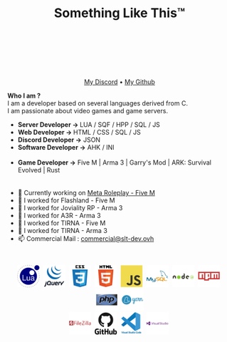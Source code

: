 <h1 align="center">Something Like This™</h1><br>

<p align="center">
  <img src="https://img.shields.io/badge/MADE%20WITH-MY%20KEYBOARD-red?style=for-the-badge" alt="">&nbsp;
  <img src="https://img.shields.io/twitter/follow/Romset95?color=%2334abeb&label=SLT_Romset95&logo=twitter&logoColor=%2334abeb&style=for-the-badge" alt=""/>&nbsp;
  <img src="https://img.shields.io/youtube/channel/views/UCSRXWI6NBKIBpZNxgfRifxg?color=red&label=Youtube%20Views&logo=youtube&logoColor=red&style=for-the-badge" alt=""/>
  <img src="https://img.shields.io/twitch/status/Romset95?color=%239b71f5&label=Twitch&logo=twitch&logoColor=%239b71f5&style=for-the-badge" alt=""/><br/>
  <img src="https://komarev.com/ghpvc/?username=romset95&style=flat-square&color=blue" alt=""/>&nbsp;
  <img src="https://badgen.net/badge/Language Learn/12/red" alt=""/>&nbsp;
  <img src="https://img.shields.io/github/last-commit/Romset95/Romset95" alt="">&nbsp;
</p><br>

<p align="center">
  <a href="https://discordapp.com/users/221099907845455872">My Discord</a> •
  <a href="https://github.com/Romset95">My Github</a>
</p>

<b>Who I am ?</b><br/>
I am a developer based on several languages derived from C. <br/>
I am passionate about video games and game servers. <br/>
* <b>Server Developer -> </b>LUA / SQF / HPP / SQL / JS<br/>
* <b>Web Developer -> </b>HTML / CSS / SQL / JS<br/>
* <b>Discord Developer -></b> JSON <br/>
* <b>Software Developer -></b> AHK / INI  <br/><br/>
* <b>Game Developer -></b> Five M | Arma 3 | Garry's Mod | ARK: Survival Evolved | Rust<br/>
<br/><br/>
* 💼 Currently working on [Meta Roleplay - Five M](https://discord.gg/metafr) <br/>
* 💼 I worked for Flashland - Five M<br/>
* 💼 I worked for Joviality RP - Arma 3 <br/>
* 💼 I worked for A3R - Arma 3 <br/>
* 💼 I worked for TIRNA - Five M <br/>
* 💼 I worked for TIRNA - Arma 3 <br/>
* 📫 Commercial Mail : [commercial@slt-dev.ovh](mailto:commerical@slt-dev.ovh) <br/>
<br/>


<p align="center">
    <img src="https://raw.githubusercontent.com/devicons/devicon/1119b9f84c0290e0f0b38982099a2bd027a48bf1/icons/lua/lua-original-wordmark.svg" title="Lua" alt="Lua" width="50" height="50"/>&nbsp;
    <img src="https://raw.githubusercontent.com/devicons/devicon/1119b9f84c0290e0f0b38982099a2bd027a48bf1/icons/jquery/jquery-original-wordmark.svg" title="jQuery" alt="jQuery" width="50" height="50"/>&nbsp;
    <img src="https://raw.githubusercontent.com/devicons/devicon/1119b9f84c0290e0f0b38982099a2bd027a48bf1/icons/css3/css3-original-wordmark.svg" title="CSS3" alt="CSS3" width="50" height="50"/>&nbsp;
    <img src="https://raw.githubusercontent.com/devicons/devicon/1119b9f84c0290e0f0b38982099a2bd027a48bf1/icons/html5/html5-original-wordmark.svg" title="HTML5" alt="HTML5" width="50" height="50"/>&nbsp;
    <img src="https://raw.githubusercontent.com/devicons/devicon/1119b9f84c0290e0f0b38982099a2bd027a48bf1/icons/javascript/javascript-original.svg" title="JavaScript" alt="JavaScript" width="50" height="50"/>&nbsp;
    <img src="https://raw.githubusercontent.com/devicons/devicon/1119b9f84c0290e0f0b38982099a2bd027a48bf1/icons/mysql/mysql-original-wordmark.svg" title="MySQL" alt="MySQL" width="50" height="50"/>&nbsp;
    <img src="https://raw.githubusercontent.com/devicons/devicon/1119b9f84c0290e0f0b38982099a2bd027a48bf1/icons/nodejs/nodejs-original-wordmark.svg" title="NodeJS" alt="NodeJS" width="50" height="50"/>&nbsp;
    <img src="https://raw.githubusercontent.com/devicons/devicon/1119b9f84c0290e0f0b38982099a2bd027a48bf1/icons/npm/npm-original-wordmark.svg" title="NPM" alt="NPM" width="50" height="50"/>&nbsp;
    <img src="https://raw.githubusercontent.com/devicons/devicon/1119b9f84c0290e0f0b38982099a2bd027a48bf1/icons/php/php-original.svg" title="PHP" alt="PHP" width="50" height="50"/>&nbsp;
    <img src="https://raw.githubusercontent.com/devicons/devicon/1119b9f84c0290e0f0b38982099a2bd027a48bf1/icons/yarn/yarn-original-wordmark.svg" title="YARN" alt="YARN" width="50" height="50"/><br/>
    <img src="https://raw.githubusercontent.com/devicons/devicon/1119b9f84c0290e0f0b38982099a2bd027a48bf1/icons/filezilla/filezilla-plain-wordmark.svg" title="Filezilla" alt="Filezilla" width="50" height="50"/>&nbsp;
    <img src="https://raw.githubusercontent.com/devicons/devicon/1119b9f84c0290e0f0b38982099a2bd027a48bf1/icons/github/github-original-wordmark.svg" title="Github" alt="Github" width="50" height="50"/>&nbsp;
    <img src="https://raw.githubusercontent.com/devicons/devicon/1119b9f84c0290e0f0b38982099a2bd027a48bf1/icons/vscode/vscode-original-wordmark.svg" title="VSCode" alt="VSCode" width="50" height="50"/>&nbsp;
    <img src="https://raw.githubusercontent.com/devicons/devicon/1119b9f84c0290e0f0b38982099a2bd027a48bf1/icons/visualstudio/visualstudio-plain-wordmark.svg" title="Visual Sutdio 2019" alt="Visual Sutdio 2019" width="50" height="50"/>&nbsp;<br/><br/>

  <img src="https://github-readme-stats.vercel.app/api?username=Romset95&show_icons=true&theme=codeSTACKr&hide=contribs,prs,issues" alt=""/>
</p>
